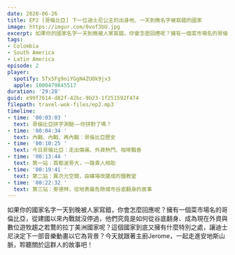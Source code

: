 ```yaml
---
date: 2020-06-26
title: EP2 [哥倫比亞] 下一位迪士尼公主的出身地、一天到晚名字被寫錯的國家
image: https://imgur.com/0vof3bU.jpg
excerpt: 如果你的國家名字一天到晚被人家寫錯，你會怎麼回應呢？擁有一個菜市場名的哥倫比亞，從建國以來內戰就沒停過，他們究竟是如何從谷底翻身、成為現在外資與數位遊牧趨之若鶩的拉丁美洲國家呢？
tags:
- Colombia
- South America
- Latin America
episode: 2
player:
  spotify: 5Tx5Fg9niYGgN4ZUOk9jv3
  apple: 1000479845517
duration: '29:28'
guid: e99f7614-d82f-42bc-9b23-1f251592f474
filepath: travel-wok-files/ep2.mp3
timeline:
- time: '00:03:03 '
  text: 哥倫比亞拼字測驗——你拼對了嗎？
- time: '00:04:34 '
  text: 內戰、內戰、再內戰：哥倫比亞歷史
- time: '00:10:25 '
  text: 今日哥倫比亞：走出傷痛、外資熱門、咖啡飄香
- time: '00:13:44 '
  text: 第一站：首都波哥大，一路貴人相助
- time: '00:19:41 '
  text: 第二站：異次元空間，由礦場改建成的鹽教堂
- time: '00:22:32 '
  text: 第三站：麥德林，從地表最危險城市谷底翻身的故事
---
```


如果你的國家名字一天到晚被人家寫錯，你會怎麼回應呢？擁有一個菜市場名的哥倫比亞，從建國以來內戰就沒停過，他們究竟是如何從谷底翻身、成為現在外資與數位遊牧趨之若鶩的拉丁美洲國家呢？這個國家到底又擁有什麼特別之處，讓迪士尼決定下一部音樂動畫以它為背景？今天就跟著主廚Jerome，一起走進安地斯山脈，聆聽關於這群人的故事吧！

